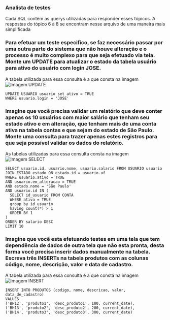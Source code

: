 ### Analista de testes

Cada SQL contém as querys utilizadas para responder esses tópicos. 
A respostas do tópico 6 à 8 se encontram nesse arquivo de uma maneira mais simplificada


### Para efetuar um teste especifico, se faz necessário passar por uma outra parte do sistema que não houve alteração e o processo é muito complexo para que seja efetuado via tela. Monte um UPDATE para atualizar o estado da tabela usuário para ativo do usuário com login JOSE.
  
A tabela utilizada para essa consulta é a que consta na imagem    
![Imagem UPDATE](https://github.com/ninacoelhodr/trabalhe-conosco/blob/master/desafio-analista-de-teste/Topicos_6_8_SQL/table_images/UPDATE_USUARIO.PNG?raw=true)
```
UPDATE USUARIO usuario set ativo = TRUE
WHERE usuario.login = 'JOSE'
```
### Imagine que você precisa validar um relatório que deve conter apenas os 10 usuários com maior salário que tenham seu estado ativo e em alteração, que tenham mais de uma conta ativa na tabela contas e que sejam do estado de São Paulo. Monte uma consulta para trazer apenas estes registros para que seja possível validar os dados do relatório.
As tabelas utilizadas para essa consulta consta na imagem
![Imagem SELECT](https://github.com/ninacoelhodr/trabalhe-conosco/blob/master/desafio-analista-de-teste/Topicos_6_8_SQL/table_images/Select_usuario.PNG?raw=true)
```
SELECT usuario.id, usuario.nome, usuario.salario FROM USUARIO usuario
JOIN ESTADO estado ON estado.id = usuario.uf
WHERE usuario.ativo = TRUE
AND usuario.em_alteracao = TRUE
AND estado.nome = 'São Paulo'
AND usuario.id IN (
  SELECT id_usuario FROM CONTA 
  WHERE ativa = TRUE 
  group by id_usuario
  having count(*) > 1
  ORDER BY 1
)
ORDER BY salario DESC
LIMIT 10
```
### Imagine que você esta efetuando testes em uma tela que tem dependência de dados de outra tela que não esta pronta, desta forma você precisa inserir dados manualmente na tabela. Escreva três INSERTs na tabela produtos com as colunas código, nome, descrição, valor e data de cadastro.
A tabela utilizada para essa consulta é a que consta na imagem    
![Imagem INSERT](https://github.com/ninacoelhodr/trabalhe-conosco/blob/master/desafio-analista-de-teste/Topicos_6_8_SQL/table_images/insert_produtos.PNG?raw=true)
```
INSERT INTO PRODUTOS (codigo, nome, descricao, valor, data_de_cadastro) 
VALUES 
('BH12', 'produto1', 'desc_produto1', 100, current_date),
('BH13', 'produto2', 'desc_produto2', 200, current_date),
('BH14', 'produto3', 'desc_produto3', 300, current_date)
```

